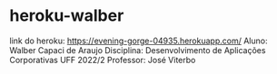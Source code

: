 # heroku-walber
link do heroku: https://evening-gorge-04935.herokuapp.com/
Aluno: Walber Capaci de Araujo 
Disciplina: Desenvolvimento de Aplicações Corporativas UFF 2022/2
Professor: José Viterbo
